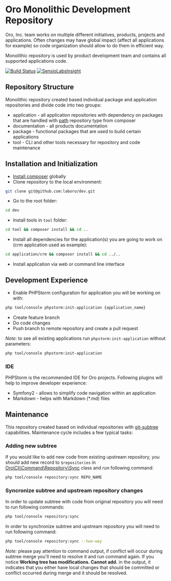 # Oro Monolithic Development Repository

Oro, Inc. team works on multiple different initiatives, products, projects and applications. Often changes may have
global impact (affect all applications for example) so code organization should allow to do them in efficient way.

Monolithic repository is used by product development team and contains all supported applications code.

[![Build Status](https://travis-ci.com/laboro/dev.svg?token=xpj6qKNzq4qGqYEzx4Vm&branch=master)](https://travis-ci.com/laboro/dev)
[![SensioLabsInsight](https://insight.sensiolabs.com/projects/72e37cec-75b7-4b2b-bc8a-72544beaa446/mini.png)](https://insight.sensiolabs.com/projects/72e37cec-75b7-4b2b-bc8a-72544beaa446)

## Repository Structure

Monolithic repository created based individual package and application repositories and divide code into two groups: 

- application - all application repositories with dependency on packages that are handled with 
[path](https://getcomposer.org/doc/05-repositories.md#path) repository type from composer
- documentation - all products documentation
- package - functional packages that are used to build certain applications
- tool - CLI and other tools necessary for repository and code maintenance 

## Installation and Initialization

* [Install composer](https://getcomposer.org/doc/00-intro.md#installation-linux-unix-osx) globally 
* Clone repository to the local environment:
```bash
git clone git@github.com:laboro/dev.git
```
* Go to the root folder:
```bash
cd dev
```
* Install tools in `tool` folder:
```bash
cd tool && composer install && cd ..
```
* Install all dependencies for the application(s) you are going to work on (crm application used as example):
```bash
cd application/crm && composer install && cd ../..
```
* Install application via web or command line interface

## Development Experience

* Enable PHPStorm configuration for application you will be working on with:
```bash
php tool/console phpstorm:init-application {application_name}
```
* Create feature branch
* Do code changes
* Push branch to remote repository and create a pull request

*Note:* to see all existing applications run `phpstorm:init-application` without parameters:
```bash
php tool/console phpstorm:init-application
```

### IDE

PHPStorm is the recommended IDE for Oro projects. Following plugins will help to improve developer experience:

* Symfony2 - allows to simplify code navigation within an application
* Markdown - helps with Markdown (*.md) files

## Maintenance

This repository created based on individual repositories with 
[git-subtree](https://github.com/git/git/blob/master/contrib/subtree/git-subtree.txt) capabilities. 
Maintenance cycle includes a few typical tasks:

### Adding new subtree

If you would like to add new code from existing upstream repository, you should add new record to `$repositories` in
[Oro\Cli\Command\Repository\Sync](./tool/src/Oro/Cli/Command/Repository/Sync.php) class and run following command:

```bash
php tool/console repository:sync REPO_NAME
```

### Syncronize subtree and upstream repository changes

In order to update subtree with code from original repository you will need to run following commands:

```bash
php tool/console repository:sync
```

In order to synchronize subtree and upstream repository you will need to run following command:

```bash
php tool/console repository:sync --two-way
```

*Note:* please pay attention to command output, if conflict will occur during subtree merge you'll need to resolve it
and run command again. If you notice **Working tree has modifications.  Cannot add.** in the output, it indicates that
you either have local changes that should be committed or conflict occurred during merge and it should be resolved.
